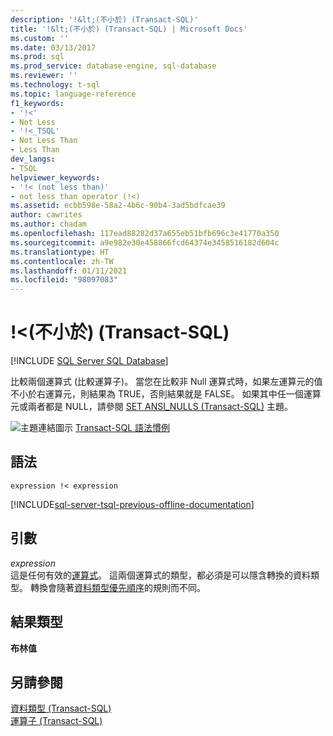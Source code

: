 ```yaml
---
description: '!&lt;(不小於) (Transact-SQL)'
title: '!&lt;(不小於) (Transact-SQL) | Microsoft Docs'
ms.custom: ''
ms.date: 03/13/2017
ms.prod: sql
ms.prod_service: database-engine, sql-database
ms.reviewer: ''
ms.technology: t-sql
ms.topic: language-reference
f1_keywords:
- '!<'
- Not Less
- '!<_TSQL'
- Not Less Than
- Less Than
dev_langs:
- TSQL
helpviewer_keywords:
- '!< (not less than)'
- not less than operator (!<)
ms.assetid: ecbb598e-58a2-4b6c-90b4-3ad5bdfcae39
author: cawrites
ms.author: chadam
ms.openlocfilehash: 117ead88282d37a655eb51bfb696c3e41770a350
ms.sourcegitcommit: a9e982e30e458866fcd64374e3458516182d604c
ms.translationtype: HT
ms.contentlocale: zh-TW
ms.lasthandoff: 01/11/2021
ms.locfileid: "98097083"
---
```

# <a name="lt-not-less-than-transact-sql"></a>!&lt;(不小於) (Transact-SQL)
[!INCLUDE [SQL Server SQL Database](../../includes/applies-to-version/sql-asdb.md)]

  比較兩個運算式 (比較運算子)。 當您在比較非 Null 運算式時，如果左運算元的值不小於右運算元，則結果為 TRUE，否則結果就是 FALSE。 如果其中任一個運算元或兩者都是 NULL，請參閱 [SET ANSI_NULLS &#40;Transact-SQL&#41;](../../t-sql/statements/set-ansi-nulls-transact-sql.md) 主題。  
  
 ![主題連結圖示](../../database-engine/configure-windows/media/topic-link.gif "主題連結圖示") [Transact-SQL 語法慣例](../../t-sql/language-elements/transact-sql-syntax-conventions-transact-sql.md)  
  
## <a name="syntax"></a>語法  
  
```syntaxsql
expression !< expression  
```  
  
[!INCLUDE[sql-server-tsql-previous-offline-documentation](../../includes/sql-server-tsql-previous-offline-documentation.md)]

## <a name="arguments"></a>引數
 *expression*  
 這是任何有效的[運算式](../../t-sql/language-elements/expressions-transact-sql.md)。 這兩個運算式的類型，都必須是可以隱含轉換的資料類型。 轉換會隨著[資料類型優先順序](../../t-sql/data-types/data-type-precedence-transact-sql.md)的規則而不同。  
  
## <a name="result-types"></a>結果類型  
 **布林值**  
  
## <a name="see-also"></a>另請參閱  
 [資料類型 &#40;Transact-SQL&#41;](../../t-sql/data-types/data-types-transact-sql.md)   
 [運算子 &#40;Transact-SQL&#41;](../../t-sql/language-elements/operators-transact-sql.md)  
  
  

